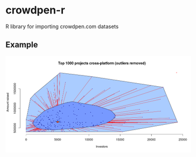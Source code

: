 # crowdpen-r

R library for importing crowdpen.com datasets

## Example

![alt text](https://github.com/crowdpen/crowdpen-r/raw/master/pub/img/top-1k.png "Top 1k projects")



